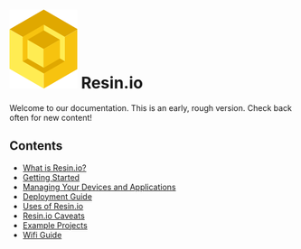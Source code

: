 #  ![logo](img/logo.svg) Resin.io

Welcome to our documentation. This is an early, rough version. Check back often
for new content!

## Contents

* [What is Resin.io?](/pages/about.md)
* [Getting Started](/pages/gettingStarted.md)
* [Managing Your Devices and Applications](/pages/managingDevicesApps.md)
* [Deployment Guide](/pages/deployment.md)
* [Uses of Resin.io](/pages/uses.md)
* [Resin.io Caveats](/pages/caveats.md)
* [Example Projects](/pages/projects.md)
* [Wifi Guide](/pages/wifi.md)
